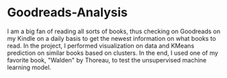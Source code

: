 # Goodreads-Analysis
I am a big fan of reading all sorts of books, thus checking on Goodreads on my Kindle on a daily basis to get the newest information on what books to read.
In the project, I performed visualization on data and KMeans prediction on similar books based on clusters. In the end, I used one of my favorite book, "Walden" by Thoreau, to test the unsupervised machine learning model.
